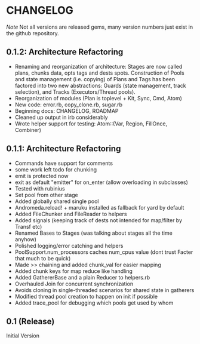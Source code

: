 # CHANGELOG

*Note* Not all versions are released gems, many version numbers just exist in the github repository.

## 0.1.2: Architecture Refactoring

* Renaming and reorganization of architecture:
Stages are now called plans, chunks data, opts tags and dests spots. Construction of Pools and state management (i.e. copying) of Plans and Tags has been factored into two new abstractions: Guards (state management, track selection), and Tracks (Executors/Thread pools).
* Reorganization of modules (Plan is toplevel + Kit, Sync, Cmd, Atom)
* New code: error.rb, copy_clone.rb, sugar.rb
* Beginning docs: CHANGELOG, ROADMAP
* Cleaned up output in irb considerably
* Wrote helper support for testing: Atom::(Var, Region, FillOnce, Combiner)


## 0.1.1: Architecture Refactoring

* Commands have support for comments
* some work left todo for chunking
* emit is protected now
* exit as default "emitter" for on_enter (allow overloading in subclasses)
* Tested with rubinius
* Set pool from other stage
* Added globally shared single pool
* Andromeda.reload! + maruku installed as fallback for yard by default
* Added FileChunker and FileReader to helpers
* Added signals (keeping track of dests not intended for map/filter by Transf etc)
* Renamed Bases to Stages (was talking about stages all the time anyhow)
* Polished logging/error catching and helpers
* PoolSupport.num_processors caches num_cpus value (dont trust Facter that much to be quick)
* Made >> chaining and added chunk_val for easier mapping
* Added chunk keys for map reduce like handling
* Added GathererBase and a plain Reducer to helpers.rb
* Overhauled Join for concurrent synchronization
* Avoids cloning in single-threaded scenarios for shared state in gatherers
* Modified thread pool creation to happen on init if possible
* Added trace_pool for debugging which pools get used by whom

## 0.1 (Release)

Initial Version